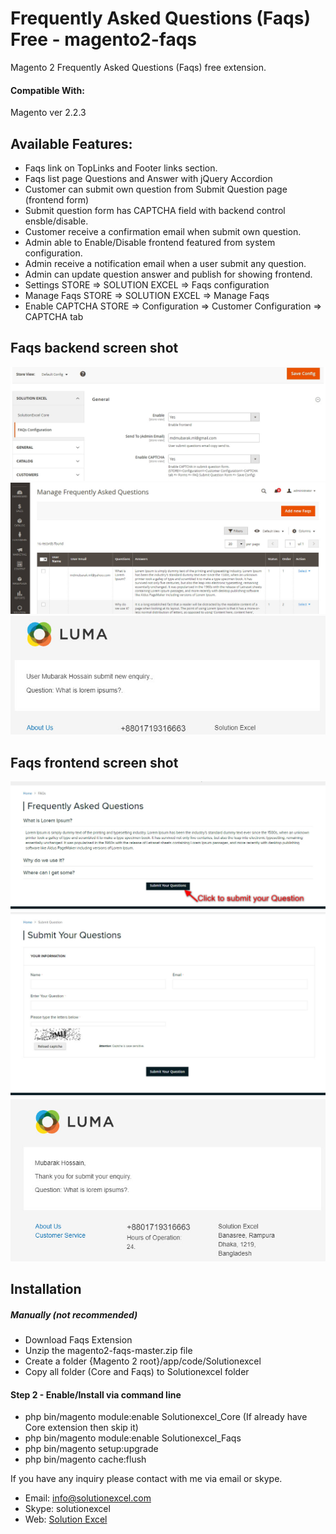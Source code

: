 # Frequently Asked Questions (Faqs) Free - magento2-faqs 
Magento 2 Frequently Asked Questions (Faqs) free extension.

#### Compatible With:
Magento ver 2.2.3

## Available Features:
* Faqs link on TopLinks and Footer links section.
* Faqs list page Questions and Answer with jQuery Accordion 
* Customer can submit own question from Submit Question page (frontend form)
* Submit question form has CAPTCHA field with backend control ensble/disable.
* Customer receive a confirmation email when submit own question.
* Admin able to Enable/Disable frontend featured from system configuration.
* Admin receive a notification email when a user submit any question.
* Admin can update question answer and publish for showing frontend.
* Settings STORE => SOLUTION EXCEL => Faqs configuration
* Manage Faqs STORE => SOLUTION EXCEL => Manage Faqs
* Enable CAPTCHA STORE => Configuration => Customer Configuration => CAPTCHA tab

## Faqs backend screen shot
[![Faqs Settings](faqsSettings.jpg)](/uri)
[![Faqs Grid](faqsAdminGrid.jpg)](/uri)
[![Faqs Admin Email](faqsAdminEmil.jpg)](/uri)

## Faqs frontend screen shot
[![Faq List Accordion](faqList.jpg)](/uri)
[![Faq Form](faqForm.jpg)](/uri)
[![Faq Confirmation Email](faqEmailconfirmation.jpg)](/uri)

## Installation
##### Manually (not recommended)
 * Download Faqs Extension
 * Unzip the magento2-faqs-master.zip file
 * Create a folder {Magento 2 root}/app/code/Solutionexcel
 * Copy all folder (Core and Faqs) to Solutionexcel folder

#### Step 2 - Enable/Install via command line
 * php bin/magento module:enable Solutionexcel_Core (If already have Core extension then skip it)
 * php bin/magento module:enable Solutionexcel_Faqs
 * php bin/magento setup:upgrade
 * php bin/magento cache:flush

If you have any inquiry please contact with me via email or skype.
* Email: [info@solutionexcel.com](mailto:info@solutionexcel.com)
* Skype: solutionexcel
* Web: [Solution Excel](https://www.solutionexcel.com/)
